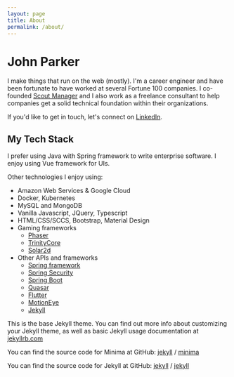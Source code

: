 ```yaml
---
layout: page
title: About
permalink: /about/
---
```


# John Parker
I make things that run on the web (mostly). I'm a career engineer and have been fortunate to have worked at several Fortune 100 companies. I co-founded [Scout Manager](https://www.scoutmanager.com) and I also work as a freelance consultant to help companies get a solid technical foundation within their organizations. 

If you'd like to get in touch, let's connect on [LinkedIn](https://www.linkedin.com/in/johnathan-d-parker/).

## My Tech Stack
I prefer using Java with Spring framework to write enterprise software. I enjoy using Vue framework for UIs. 

Other technologies I enjoy using: 
* Amazon Web Services & Google Cloud
* Docker, Kubernetes
* MySQL and MongoDB
* Vanilla Javascript, JQuery, Typescript
* HTML/CSS/SCCS, Bootstrap, Material Design
* Gaming frameworks
    * [Phaser](https://phaser.io/)
    * [TrinityCore](https://www.trinitycore.org/)
    * [Solar2d](https://solar2d.com/)
* Other APIs and frameworks
    * [Spring framework](https://spring.io/projects/spring-framework)
    * [Spring Security](https://spring.io/projects/spring-security)
    * [Spring Boot](https://spring.io/projects/spring-boot)
    * [Quasar](https://quasar.dev/)
    * [Flutter](https://flutter.dev/)
    * [MotionEye](https://github.com/motioneye-project/motioneye)
    * [Jekyll](https://jekyllrb.com/)



This is the base Jekyll theme. You can find out more info about customizing your Jekyll theme, as well as basic Jekyll usage documentation at [jekyllrb.com](https://jekyllrb.com/)

You can find the source code for Minima at GitHub:
[jekyll][jekyll-organization] /
[minima](https://jekyllrb.com/)

You can find the source code for Jekyll at GitHub:
[jekyll][jekyll-organization] /
[jekyll](https://jekyllrb.com/)


[jekyll-organization]: https://github.com/jekyll
